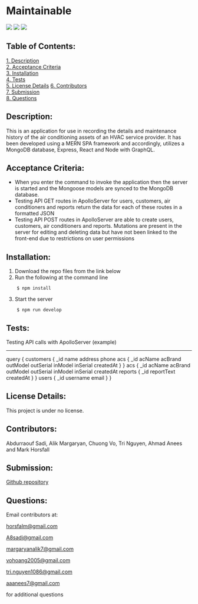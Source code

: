 # Maintainable

![](https://img.shields.io/badge/Database-MongoDB-yellow?style=flat-square&logo=mongoDB)  ![](https://img.shields.io/badge/npm%20package-express-orange?style=flat-square&logo=npm) ![](https://img.shields.io/badge/npm%20package-mongoose-cyan?style=flat-square&logo=npm)

## Table of Contents:  
[1. Description](#Description)  
[2. Acceptance Criteria](#Acceptance-Criteria)  
[3. Installation](#Installation)  
[4. Tests](#Tests)  
[5. License Details](#License-Details)
[6. Contributors](#Contributors)  
[7. Submission](#Submission)   
[8. Questions](#Questions)  

## Description:

This is an application for use in recording the details and maintenance history of the air conditioning assets of an HVAC service provider. It has been developed using a MERN SPA framework and accordingly, utilizes a MongoDB database, Express, React and Node with GraphQL.

## Acceptance Criteria:

- When you enter the command to invoke the application then the server is started and the Mongoose models are synced to the MongoDB database.  
- Testing API GET routes in ApolloServer for users, customers, air conditioners and reports return the data for each of these routes in a formatted JSON
- Testing API POST routes in ApolloServer are able to create users, customers, air conditioners and reports. Mutations are present in the server for editing and deleting data but have not been linked to the front-end due to restrictions on user permissions

## Installation:

1. Download the repo files from the link below
2. Run the following at the command line
```
    $ npm install
```
3. Start the server
```
    $ npm run develop
```

## Tests:  

Testing API calls with ApolloServer (example)  

---
query {
    customers {
        _id
        name
        address
        phone
        acs {
            _id
            acName
            acBrand
            outModel
            outSerial
            inModel
            inSerial
            createdAt
            }
        }
    acs {
        _id
        acName
        acBrand
        outModel
        outSerial
        inModel
        inSerial
        createdAt
        reports {
            _id
            reportText
            createdAt
            }
        }
    users {
        _id
        username
        email
        }
    }

## License Details: 

This project is under no license. 

## Contributors:

Abdurraouf Sadi, Alik Margaryan, Chuong Vo, Tri Nguyen, Ahmad Anees and Mark Horsfall 

## Submission:

[Github repository](https://github.com/horsfalm/maintainable)

## Questions:

Email contributors at:  

horsfalm@gmail.com

A8sadi@gmail.com

margaryanalik7@gmail.com

vohoang2005@gmail.com

tri.nguyen1086@gmail.com

aaanees7@gmail.com

for additional questions


